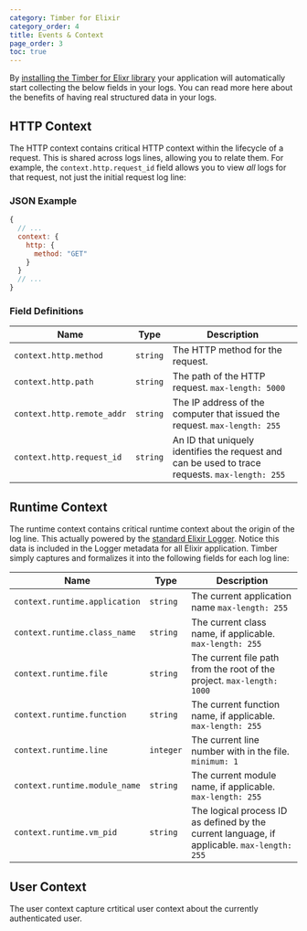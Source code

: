 ```yaml
---
category: Timber for Elixir
category_order: 4
title: Events & Context
page_order: 3
toc: true
---
```


By [installing the Timber for Elixr library]() your application will automatically start collecting
the below fields in your logs. You can read more here about the benefits of having real structured
data in your logs.


## HTTP Context

The HTTP context contains critical HTTP context within the lifecycle of a request.
This is shared across logs lines, allowing you to relate them. For example, the
`context.http.request_id` field allows you to view _all_ logs for that request, not just
the initial request log line:

### JSON Example

```javascript
{
  // ...
  context: {
    http: {
      method: "GET"
    }
  }
  // ...
}
```

### Field Definitions

Name | Type | Description
-----|------|------------
`context.http.method` | `string` | The HTTP method for the request.
`context.http.path` | `string` | The path of the HTTP request. `max-length: 5000`
`context.http.remote_addr` | `string` | The IP address of the computer that issued the request. `max-length: 255`
`context.http.request_id` | `string` | An ID that uniquely identifies the request and can be used to trace requests. `max-length: 255`


## Runtime Context

The runtime context contains critical runtime context about the origin of the log line. This
actually powered by the [standard Elixir Logger](https://hexdocs.pm/logger/Logger.html#module-backends).
Notice this data is included in the Logger metadata for all Elixir application. Timber simply
captures and formalizes it into the following fields for each log line:

Name | Type | Description
-----|------|------------
`context.runtime.application` | `string` | The current application name `max-length: 255`
`context.runtime.class_name` | `string` | The current class name, if applicable. `max-length: 255`
`context.runtime.file` | `string` | The current file path from the root of the project. `max-length: 1000`
`context.runtime.function` | `string` | The current function name, if applicable. `max-length: 255`
`context.runtime.line` | `integer` | The current line number with in the file. `minimum: 1`
`context.runtime.module_name` | `string` | The current module name, if applicable. `max-length: 255`
`context.runtime.vm_pid` | `string` | The logical process ID as defined by the current language, if applicable. `max-length: 255`


## User Context

The user context capture crtitical user context about the currently authenticated user.